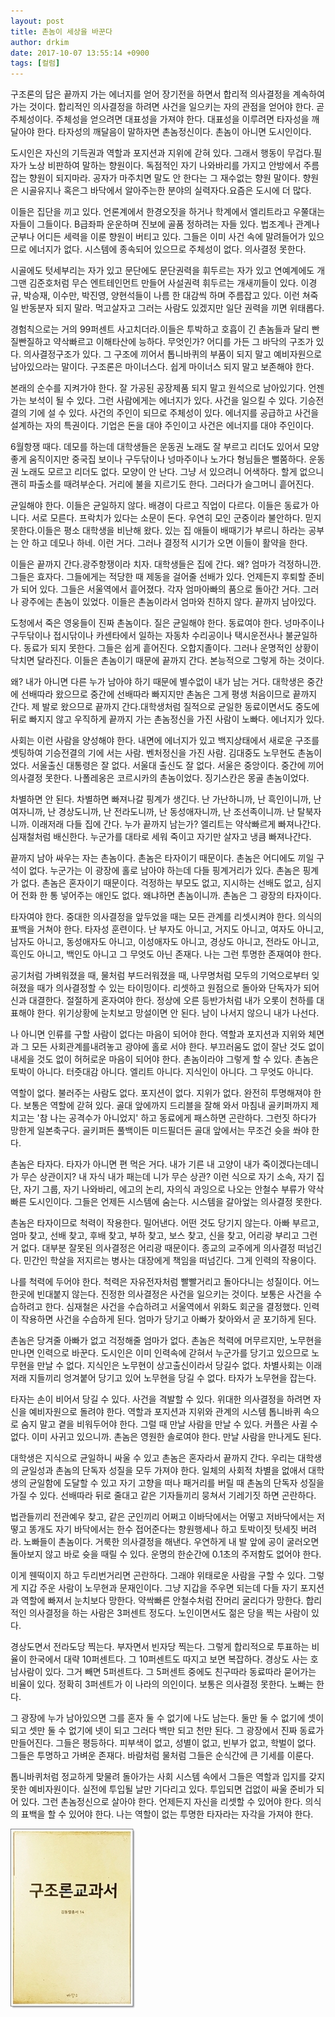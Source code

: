 ```yaml
---
layout: post
title: 촌놈이 세상을 바꾼다
author: drkim
date: 2017-10-07 13:55:14 +0900
tags: [컬럼]
---
```

구조론의 답은 끝까지 가는 에너지를 얻어 장기전을 하면서 합리적 의사결정을 계속하여 가는 것이다. 합리적인 의사결정을 하려면 사건을 일으키는 자의 관점을 얻어야 한다. 곧 주체성이다. 주체성을 얻으려면 대표성을 가져야 한다. 대표성을 이루려면 타자성을 깨달아야 한다. 타자성의 깨달음이 말하자면 촌놈정신이다. 촌놈이 아니면 도시인이다.

  


도시인은 자신의 기득권과 역할과 포지션과 지위에 갇혀 있다. 그래서 행동이 무겁다.필자가 노상 비판하여 말하는 향원이다. 독점적인 자기 나와바리를 가지고 안방에서 주름잡는 향원이 되지마라. 공자가 마주치면 말도 안 한다는 그 재수없는 향원 말이다. 향원은 시골유지나 혹은그 바닥에서 알아주는한 분야의 실력자다.요즘은 도시에 더 많다.

  


이들은 집단을 끼고 있다. 언론계에서 한경오짓을 하거나 학계에서 엘리트라고 우쭐대는 자들이 그들이다. B급좌파 운운하며 진보에 골품 정하려는 자들 있다. 법조계나 관계나 군부나 어디든 세력을 이룬 향원이 버티고 있다. 그들은 이미 사건 속에 말려들어가 있으므로 에너지가 없다. 시스템에 종속되어 있으므로 주체성이 없다. 의사결정 못한다.

  


시골에도 텃세부리는 자가 있고 문단에도 문단권력을 휘두르는 자가 있고 연예계에도 개그맨 김준호처럼 무슨 엔트테인먼트 만들어 사설권력 휘두르는 개새끼들이 있다. 이경규, 박승재, 이수만, 박진영, 양현석들이 나름 한 대감씩 하며 주름잡고 있다. 이런 쳐죽일 반동분자 되지 말라. 먹고살자고 그러는 사람도 있겠지만 일단 권력을 끼면 위태롭다.

  


경험칙으로는 거의 99퍼센트 사고치더라.이들은 투박하고 호흡이 긴 촌놈들과 달리 빤질빤질하고 약삭빠르고 이해타산에 능하다. 무엇인가? 어디를 가든 그 바닥의 구조가 있다. 의사결정구조가 있다. 그 구조에 끼어서 톱니바퀴의 부품이 되지 말고 예비자원으로 남아있으라는 말이다. 구조론은 마이너스다. 쉽게 마이너스 되지 말고 보존해야 한다.

  


본래의 순수를 지켜가야 한다. 잘 가공된 공장제품 되지 말고 원석으로 남아있기다. 언젠가는 보석이 될 수 있다. 그런 사람에게는 에너지가 있다. 사건을 일으킬 수 있다. 기승전결의 기에 설 수 있다. 사건의 주인이 되므로 주체성이 있다. 에너지를 공급하고 사건을 설계하는 자의 특권이다. 기업은 돈을 대야 주인이고 사건은 에너지를 대야 주인이다.

  


6월항쟁 때다. 데모를 하는데 대학생들은 운동권 노래도 잘 부르고 리더도 있어서 모양좋게 움직이지만 중국집 보이나 구두닦이나 넝마주이나 노가다 형님들은 뻘쭘하다. 운동권 노래도 모르고 리더도 없다. 모양이 안 난다. 그냥 서 있으려니 어색하다. 할게 없으니 괜히 파출소를 때려부순다. 거리에 불을 지르기도 한다. 그러다가 슬그머니 흩어진다.

  


균일해야 한다. 이들은 균일하지 않다. 배경이 다르고 직업이 다르다. 이들은 동료가 아니다. 서로 모른다. 프락치가 있다는 소문이 돈다. 우연히 모인 군중이라 불안하다. 믿지 못한다.이들은 평소 대학생을 비난해 왔다. 있는 집 애들이 배때기가 부르니 하라는 공부는 안 하고 데모나 하네. 이런 거다. 그러나 결정적 시기가 오면 이들이 활약을 한다.

  


이들은 끝까지 간다.광주항쟁이라 치자. 대학생들은 집에 간다. 왜? 엄마가 걱정하니깐. 그들은 효자다. 그들에게는 적당한 때 제동을 걸어줄 선배가 있다. 언제든지 후퇴할 준비가 되어 있다. 그들은 서울역에서 흩어졌다. 각자 엄마아빠의 품으로 돌아간 거다. 그러나 광주에는 촌놈이 있었다. 이들은 촌놈이라서 엄마와 친하지 않다. 끝까지 남아있다.

  


도청에서 죽은 영웅들이 진짜 촌놈이다. 질은 균일해야 한다. 동료여야 한다. 넝마주이나 구두닦이나 접시닦이나 카센타에서 일하는 자동차 수리공이나 택시운전사나 불균일하다. 동료가 되지 못한다. 그들은 쉽게 흩어진다. 오합지졸이다. 그러나 운명적인 상황이 닥치면 달라진다. 이들은 촌놈이기 때문에 끝까지 간다. 본능적으로 그렇게 하는 것이다.

  


왜? 내가 아니면 다른 누가 남아야 하기 때문에 별수없이 내가 남는 거다. 대학생은 중간에 선배따라 왔으므로 중간에 선배따라 빠지지만 촌놈은 그게 평생 처음이므로 끝까지 간다. 제 발로 왔으므로 끝까지 간다.대학생처럼 질적으로 균일한 동료이면서도 중도에 뒤로 빠지지 않고 우직하게 끝까지 가는 촌놈정신을 가진 사람이 노빠다. 에너지가 있다.

  


사회는 이런 사람을 양성해야 한다. 내면에 에너지가 있고 백지상태에서 새로운 구조를 셋팅하여 기승전결의 기에 서는 사람. 벤처정신을 가진 사람. 김대중도 노무현도 촌놈이었다. 서울출신 대통령은 잘 없다. 서울대 출신도 잘 없다. 서울은 중앙이다. 중간에 끼어 의사결정 못한다. 나폴레옹은 코르시카의 촌놈이었다. 징기스칸은 몽골 촌놈이었다.

  


차별하면 안 된다. 차별하면 빠져나갈 핑계가 생긴다. 난 가난하니까, 난 흑인이니까, 난 여자니까, 난 경상도니까, 난 전라도니까, 난 동성애자니까, 난 조선족이니까. 난 탈북자니까. 이래저래 다들 집에 간다. 누가 끝까지 남는가? 엘리트는 약삭빠르게 빠져나간다. 심재철처럼 배신한다. 누군가를 대타로 세워 죽이고 자기만 살자고 냉큼 빠져나간다.

  


끝까지 남아 싸우는 자는 촌놈이다. 촌놈은 타자이기 때문이다. 촌놈은 어디에도 끼일 구석이 없다. 누군가는 이 광장에 홀로 남아야 하는데 다들 핑계거리가 있다. 촌놈은 핑계가 없다. 촌놈은 혼자이기 때문이다. 걱정하는 부모도 없고, 지시하는 선배도 없고, 심지어 전화 한 통 넣어주는 애인도 없다. 왜냐하면 촌놈이니까. 촌놈은 그 광장의 타자이다.

  


타자여야 한다. 중대한 의사결정을 앞두었을 때는 모든 관계를 리셋시켜야 한다. 의식의 표백을 거쳐야 한다. 타자성 훈련이다. 난 부자도 아니고, 거지도 아니고, 여자도 아니고, 남자도 아니고, 동성애자도 아니고, 이성애자도 아니고, 경상도 아니고, 전라도 아니고, 흑인도 아니고, 백인도 아니고 그 무엇도 아닌 존재다. 나는 그런 투명한 존재여야 한다.

  


공기처럼 가벼워졌을 때, 물처럼 부드러워졌을 때, 나무명처럼 모두의 기억으로부터 잊혀졌을 때가 의사결정할 수 있는 타이밍이다. 리셋하고 원점으로 돌아와 단독자가 되어 신과 대결한다. 절절하게 혼자여야 한다. 정상에 오른 등반가처럼 내가 오롯이 천하를 대표해야 한다. 위기상황에 눈치보고 망설이면 안 된다. 남이 나서지 않으니 내가 나선다.

  


나 아니면 인류를 구할 사람이 없다는 마음이 되어야 한다. 역할과 포지션과 지위와 체면과 그 모든 사회관계를내려놓고 광야에 홀로 서야 한다. 부끄러움도 없이 잘난 것도 없이 내세을 것도 없이 허허로운 마음이 되어야 한다. 촌놈이라야 그렇게 할 수 있다. 촌놈은 토박이 아니다. 터줏대감 아니다. 엘리트 아니다. 지식인이 아니다. 그 무엇도 아니다.

  


역할이 없다. 불러주는 사람도 없다. 포지션이 없다. 지위가 없다. 완전히 투명해져야 한다. 보통은 역할에 갇혀 있다. 골대 앞에까지 드리블을 잘해 와서 마침내 골키퍼까지 제치고는 '참 나는 공격수가 아니었지' 하고 동료에게 패스하면 곤란하다. 그런짓 하다가 망한게 일본축구다. 골키퍼든 풀백이든 미드필더든 골대 앞에서는 무조건 슛을 쏴야 한다.

  


촌놈은 타자다. 타자가 아니면 편 먹은 거다. 내가 기른 내 고양이 내가 죽이겠다는데니가 무슨 상관이지? 내 자식 내가 패는데 니가 무슨 상관? 이런 식으로 자기 소속, 자기 집단, 자기 그룹, 자기 나와바리, 에고의 논리, 자의식 과잉으로 나오는 안철수 부류가 약삭빠른 도시인이다. 그들은 언제든 시스템에 숨는다. 시스템을 갈아엎는 의사결정 못한다.

  


촌놈은 타자이므로 척력이 작용한다. 밀어낸다. 어떤 것도 당기지 않는다. 아빠 부르고, 엄마 찾고, 선배 찾고, 후배 찾고, 부하 찾고, 보스 찾고, 신을 찾고, 어리광 부리고 그런거 없다. 대부분 잘못된 의사결정은 어리광 때문이다. 종교의 교주에게 의사결정 떠넘긴다. 민간인 학살을 저지르는 병사는 대장에게 책임을 떠넘긴다. 그게 인력의 작용이다.

  


나를 척력에 두어야 한다. 척력은 자유전자처럼 빨빨거리고 돌아다니는 성질이다. 어느 한곳에 빈대붙지 않는다. 진정한 의사결정은 사건을 일으키는 것이다. 보통은 사건을 수습하려고 한다. 심재철은 사건을 수습하려고 서울역에서 위화도 회군을 결정했다. 인력이 작용하면 사건을 수습하게 된다. 엄마가 당기고 아빠가 찾아와서 곧 포기하게 된다. 

  


촌놈은 당겨줄 아빠가 없고 걱정해줄 엄마가 없다. 촌놈은 척력에 머무르지만, 노무현을 만나면 인력으로 바꾼다. 도시인은 이미 인력속에 갇혀서 누군가를 당기고 있으므로 노무현을 만날 수 없다. 지식인은 노무현이 상고출신이라서 당길수 없다. 차별사회는 이래저래 지들끼리 엉겨붙어 당기고 있어 노무현을 당길 수 없다. 타자가 노무현을 잡는다.

  


타자는 손이 비어서 당길 수 있다. 사건을 격발할 수 있다. 위대한 의사결정을 하려면 자신을 예비자원으로 돌려야 한다. 역할과 포지션과 지위와 관계의 시스템 톱니바퀴 속으로 숨지 말고 곁을 비워두어야 한다. 그럴 때 만날 사람을 만날 수 있다. 커플은 사귈 수 없다. 이미 사귀고 있으니까. 촌놈은 영원한 솔로여야 한다. 만날 사람을 만나게도 된다.

  


대학생은 지식으로 균일하니 싸울 수 있고 촌놈은 혼자라서 끝까지 간다. 우리는 대학생의 균일성과 촌놈의 단독자 성질을 모두 가져야 한다. 일체의 사회적 차별을 없애서 대학생의 균일함에 도달할 수 있고 자기 고향을 떠나 패거리를 버릴 때 촌놈의 단독자 성질을 가질 수 있다. 선배따라 뒤로 줄대고 같은 기자들끼리 뭉쳐서 기레기짓 하면 곤란하다.

  


법관들끼리 전관예우 찾고, 같은 군인끼리 어쩌고 이바닥에서는 어떻고 저바닥에서는 저떻고 똥개도 자기 바닥에서는 한수 접어준다는 향원행세나 하고 토박이짓 텃세짓 버려라. 노빠들이 촌놈이다. 거룩한 의사결정을 해낸다. 우연하게 내 발 앞에 공이 굴러오면 돌아보지 않고 바로 슛을 때릴 수 있다. 운명의 한순간에 0.1초의 주저함도 없어야 한다.

  


이게 웬떡이지 하고 두리번거리면 곤란하다. 그래야 위태로운 사람을 구할 수 있다. 그렇게 지갑 주운 사람이 노무현과 문재인이다. 그냥 지갑을 주우면 되는데 다들 자기 포지션과 역할에 빠져서 눈치보다 망한다. 약싹빠른 안철수처럼 잔머리 굴리다가 망한다. 합리적인 의사결정을 하는 사람은 3퍼센트 정도다. 노인이면서도 젊은 당을 찍는 사람이 있다. 

  


경상도면서 전라도당 찍는다. 부자면서 빈자당 찍는다. 그렇게 합리적으로 투표하는 비율이 한국에서 대략 10퍼센트다. 그 10퍼센트도 따지고 보면 복잡하다. 경상도 사는 호남사람이 있다. 그거 빼면 5퍼센트다. 그 5퍼센트 중에도 친구따라 동료따라 묻어가는 비율이 있다. 정확히 3퍼센트가 이 나라의 의인이다. 보통은 의사결정 못한다. 노빠는 한다.

  


그 광장에 누가 남아있으면 그를 혼자 둘 수 없기에 나도 남는다. 둘만 둘 수 없기에 셋이 되고 셋만 둘 수 없기에 넷이 되고 그러다 백만 되고 천만 된다. 그 광장에서 진짜 동료가 만들어진다. 그들은 평등하다. 피부색이 없고, 성별이 없고, 빈부가 없고, 학벌이 없다. 그들은 투명하고 가벼운 존재다. 바람처럼 물처럼 그들은 순식간에 큰 기세를 이룬다. 

  


톱니바퀴처럼 정교하게 맞물려 돌아가는 사회 시스템 속에서 그들은 역할과 입지를 갖지 못한 예비자원이다. 실전에 투입될 날만 기다리고 있다. 투입되면 겁없이 싸울 준비가 되어 있다. 그런 촌놈정신으로 살아야 한다. 언제든지 자신을 리셋할 수 있어야 한다. 의식의 표백을 할 수 있어야 한다. 나는 역할이 없는 투명한 타자라는 자각을 가져야 한다.

  


  



![](/files/attach/images/199/704/892/0.jpg)